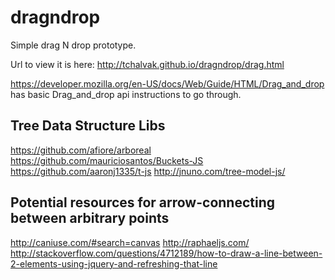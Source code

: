 # dragndrop
Simple drag N drop prototype.

Url to view it is here: http://tchalvak.github.io/dragndrop/drag.html


https://developer.mozilla.org/en-US/docs/Web/Guide/HTML/Drag_and_drop 
has basic Drag_and_drop api instructions to go through.


## Tree Data Structure Libs

https://github.com/afiore/arboreal
https://github.com/mauriciosantos/Buckets-JS
https://github.com/aaronj1335/t-js
http://jnuno.com/tree-model-js/


## Potential resources for arrow-connecting between arbitrary points

http://caniuse.com/#search=canvas
http://raphaeljs.com/
http://stackoverflow.com/questions/4712189/how-to-draw-a-line-between-2-elements-using-jquery-and-refreshing-that-line